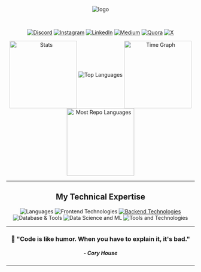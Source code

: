 <div align="center">

![logo](https://github.com/user-attachments/assets/807ccab3-9164-4160-b4c1-2079ea444d18)


<!-- 

# Hey!! This is Pavan

-->

<br>



[![Discord](https://img.shields.io/badge/Discord-%237289DA.svg?logo=discord&logoColor=white)](https://discord.gg/pavanb16)
[![Instagram](https://img.shields.io/badge/Instagram-%23E4405F.svg?logo=Instagram&logoColor=white)](https://instagram.com/pavan_b16) 
[![LinkedIn](https://img.shields.io/badge/LinkedIn-%230077B5.svg?logo=linkedin&logoColor=white)](https://linkedin.com/in/pavanb16) 
[![Medium](https://img.shields.io/badge/Medium-12100E?logo=medium&logoColor=white)](https://medium.com/@pavanb16) 
[![Quora](https://img.shields.io/badge/Quora-%23B92B27.svg?logo=Quora&logoColor=white)](https://quora.com/profile/pavanb16) 
[![X](https://img.shields.io/badge/X-black.svg?logo=X&logoColor=white)](https://x.com/pavanb16)

<!--

# 💻 Tech Stack:
![C](https://img.shields.io/badge/c-%2300599C.svg?style=for-the-badge&logo=c&logoColor=white) ![C++](https://img.shields.io/badge/c++-%2300599C.svg?style=for-the-badge&logo=c%2B%2B&logoColor=white) ![C#](https://img.shields.io/badge/c%23-%23239120.svg?style=for-the-badge&logo=csharp&logoColor=white) ![LaTeX](https://img.shields.io/badge/latex-%23008080.svg?style=for-the-badge&logo=latex&logoColor=white) ![TypeScript](https://img.shields.io/badge/typescript-%23007ACC.svg?style=for-the-badge&logo=typescript&logoColor=white) ![PowerShell](https://img.shields.io/badge/PowerShell-%235391FE.svg?style=for-the-badge&logo=powershell&logoColor=white) ![Python](https://img.shields.io/badge/python-3670A0?style=for-the-badge&logo=python&logoColor=ffdd54) ![R](https://img.shields.io/badge/r-%23276DC3.svg?style=for-the-badge&logo=r&logoColor=white) ![Rust](https://img.shields.io/badge/rust-%23000000.svg?style=for-the-badge&logo=rust&logoColor=white) ![HTML5](https://img.shields.io/badge/html5-%23E34F26.svg?style=for-the-badge&logo=html5&logoColor=white) ![Java](https://img.shields.io/badge/java-%23ED8B00.svg?style=for-the-badge&logo=openjdk&logoColor=white) ![JavaScript](https://img.shields.io/badge/javascript-%23323330.svg?style=for-the-badge&logo=javascript&logoColor=%23F7DF1E) ![Go](https://img.shields.io/badge/go-%2300ADD8.svg?style=for-the-badge&logo=go&logoColor=white) ![CSS3](https://img.shields.io/badge/css3-%231572B6.svg?style=for-the-badge&logo=css3&logoColor=white) ![Firebase](https://img.shields.io/badge/firebase-%23039BE5.svg?style=for-the-badge&logo=firebase) ![Vercel](https://img.shields.io/badge/vercel-%23000000.svg?style=for-the-badge&logo=vercel&logoColor=white) ![NodeJS](https://img.shields.io/badge/node.js-6DA55F?style=for-the-badge&logo=node.js&logoColor=white) ![Next JS](https://img.shields.io/badge/Next-black?style=for-the-badge&logo=next.js&logoColor=white) ![Flutter](https://img.shields.io/badge/Flutter-%2302569B.svg?style=for-the-badge&logo=Flutter&logoColor=white) ![Anaconda](https://img.shields.io/badge/Anaconda-%2344A833.svg?style=for-the-badge&logo=anaconda&logoColor=white) ![Django](https://img.shields.io/badge/django-%23092E20.svg?style=for-the-badge&logo=django&logoColor=white) ![Express.js](https://img.shields.io/badge/express.js-%23404d59.svg?style=for-the-badge&logo=express&logoColor=%2361DAFB) ![FastAPI](https://img.shields.io/badge/FastAPI-005571?style=for-the-badge&logo=fastapi) ![Flask](https://img.shields.io/badge/flask-%23000.svg?style=for-the-badge&logo=flask&logoColor=white) ![Bootstrap](https://img.shields.io/badge/bootstrap-%238511FA.svg?style=for-the-badge&logo=bootstrap&logoColor=white) ![Chakra](https://img.shields.io/badge/chakra-%234ED1C5.svg?style=for-the-badge&logo=chakraui&logoColor=white) ![TailwindCSS](https://img.shields.io/badge/tailwindcss-%2338B2AC.svg?style=for-the-badge&logo=tailwind-css&logoColor=white) ![DaisyUI](https://img.shields.io/badge/daisyui-5A0EF8?style=for-the-badge&logo=daisyui&logoColor=white) ![NumPy](https://img.shields.io/badge/numpy-%23013243.svg?style=for-the-badge&logo=numpy&logoColor=white) ![Pandas](https://img.shields.io/badge/pandas-%23150458.svg?style=for-the-badge&logo=pandas&logoColor=white) ![Plotly](https://img.shields.io/badge/Plotly-%233F4F75.svg?style=for-the-badge&logo=plotly&logoColor=white) ![PyTorch](https://img.shields.io/badge/PyTorch-%23EE4C2C.svg?style=for-the-badge&logo=PyTorch&logoColor=white) ![scikit-learn](https://img.shields.io/badge/scikit--learn-%23F7931E.svg?style=for-the-badge&logo=scikit-learn&logoColor=white) ![TensorFlow](https://img.shields.io/badge/TensorFlow-%23FF6F00.svg?style=for-the-badge&logo=TensorFlow&logoColor=white) ![Scipy](https://img.shields.io/badge/SciPy-%230C55A5.svg?style=for-the-badge&logo=scipy&logoColor=%white) ![Matplotlib](https://img.shields.io/badge/Matplotlib-%23ffffff.svg?style=for-the-badge&logo=Matplotlib&logoColor=black) ![Keras](https://img.shields.io/badge/Keras-%23D00000.svg?style=for-the-badge&logo=Keras&logoColor=white) ![mlflow](https://img.shields.io/badge/mlflow-%23d9ead3.svg?style=for-the-badge&logo=numpy&logoColor=blue) ![Arduino](https://img.shields.io/badge/-Arduino-00979D?style=for-the-badge&logo=Arduino&logoColor=white) ![Firebase](https://img.shields.io/badge/firebase-a08021?style=for-the-badge&logo=firebase&logoColor=ffcd34) ![MongoDB](https://img.shields.io/badge/MongoDB-%234ea94b.svg?style=for-the-badge&logo=mongodb&logoColor=white) ![MySQL](https://img.shields.io/badge/mysql-4479A1.svg?style=for-the-badge&logo=mysql&logoColor=white) ![Supabase](https://img.shields.io/badge/Supabase-3ECF8E?style=for-the-badge&logo=supabase&logoColor=white) ![SQLite](https://img.shields.io/badge/sqlite-%2307405e.svg?style=for-the-badge&logo=sqlite&logoColor=white) ![Prisma](https://img.shields.io/badge/Prisma-3982CE?style=for-the-badge&logo=Prisma&logoColor=white) ![Redis](https://img.shields.io/badge/redis-%23DD0031.svg?style=for-the-badge&logo=redis&logoColor=white) ![Postgres](https://img.shields.io/badge/postgres-%23316192.svg?style=for-the-badge&logo=postgresql&logoColor=white) ![Appwrite](https://img.shields.io/badge/Appwrite-%23FD366E.svg?style=for-the-badge&logo=appwrite&logoColor=white) ![Canva](https://img.shields.io/badge/Canva-%2300C4CC.svg?style=for-the-badge&logo=Canva&logoColor=white) ![Figma](https://img.shields.io/badge/figma-%23F24E1E.svg?style=for-the-badge&logo=figma&logoColor=white) ![Kubernetes](https://img.shields.io/badge/kubernetes-%23326ce5.svg?style=for-the-badge&logo=kubernetes&logoColor=white) ![Docker](https://img.shields.io/badge/docker-%230db7ed.svg?style=for-the-badge&logo=docker&logoColor=white) ![Postman](https://img.shields.io/badge/Postman-FF6C37?style=for-the-badge&logo=postman&logoColor=white) ![Streamlit](https://img.shields.io/badge/Streamlit-%23FE4B4B.svg?style=for-the-badge&logo=streamlit&logoColor=white) ![Spring](https://img.shields.io/badge/spring-%236DB33F.svg?style=for-the-badge&logo=spring&logoColor=white) ![React Native](https://img.shields.io/badge/react_native-%2320232a.svg?style=for-the-badge&logo=react&logoColor=%2361DAFB) ![React](https://img.shields.io/badge/react-%2320232a.svg?style=for-the-badge&logo=react&logoColor=%2361DAFB) ![Electron.js](https://img.shields.io/badge/Electron-191970?style=for-the-badge&logo=Electron&logoColor=white) ![Jenkins](https://img.shields.io/badge/jenkins-%232C5263.svg?style=for-the-badge&logo=jenkins&logoColor=white) ![Git](https://img.shields.io/badge/git-%23F05033.svg?style=for-the-badge&logo=git&logoColor=white) ![GitHub](https://img.shields.io/badge/github-%23121011.svg?style=for-the-badge&logo=github&logoColor=white) ![GitLab CI](https://img.shields.io/badge/gitlab%20CI-%23181717.svg?style=for-the-badge&logo=gitlab&logoColor=white) ![GitHub Actions](https://img.shields.io/badge/github%20actions-%232671E5.svg?style=for-the-badge&logo=githubactions&logoColor=white)


## 🏆 GitHub Trophies
![](https://github-profile-trophy.vercel.app/?username=bPavan16&theme=gruvbox&no-frame=false&no-bg=true&margin-w=4)


### 🔝 Top Contributed Repo
![](https://github-contributor-stats.vercel.app/api?username=bPavan16&limit=5&theme=great-gatsby&combine_all_yearly_contributions=true)

### ✍️ Random Dev Quote
![](https://quotes-github-readme.vercel.app/api?type=horizontal&theme=dark)

-->

<!--
# ✍️ Quotes 
<div>

  <h3>
    “The problem is not the problem. The problem is your attitude about the problem” 
  </h3>
  <p>
    — <strong>Captain Jack Sparrow</strong>
  </p>
  
  <h3>
    "What are your choices when someone puts a gun to your head?"
    <br/>
    "You take the gun, or you pull out a bigger one. Or, you call their bluff. Or, you do any one of a hundred and forty six other things."
  </h3>
  <p>
    — <strong>Harvey Specter</strong>
  </p>
  
</div>
-->

<!---

<h1 align="center">💻 My Tech Stack:</h1>
<table align="center">
<tr>
   <td align="center"><img src="https://cdn.worldvectorlogo.com/logos/c-1.svg" alt="C" width="65" height="65"/><br><b>C </b></td>
   <td align="center"><img src="https://cdn.worldvectorlogo.com/logos/c.svg" alt="C++" width="65" height="65"/><br><b>C++</b></td>
   <td align="center"><img src="https://cdn.worldvectorlogo.com/logos/python-5.svg" alt="Python" width="65" height="65"/><br><b>Python</b></td>
   <td align="center"><img src="https://cdn.worldvectorlogo.com/logos/logo-javascript.svg" alt="JavaScript" width="65" height="65"/><br><b>JavaScript</b></td>
    <td align="center"><img src="https://cdn.worldvectorlogo.com/logos/java-14.svg" alt="Java" width="65" height="65"/><br><b>Java </b></td>
</tr>
<tr>
     <td align="center" style="background:red" ><img src="https://cdn.worldvectorlogo.com/logos/mongodb-icon-1-1.svg" alt="MongoDB" width="65" height="65"/><br><b>MongoDB</b></td>
     <td align="center"><img src="https://cdn.worldvectorlogo.com/logos/express-109.svg" alt="MongoDB" width="65" height="65"/><br><b>ExpressJs</b></td>
   <td align="center"><img src="https://cdn.worldvectorlogo.com/logos/react-1.svg" alt="React" width="65" height="65"/><br><b>React JS </b></td>
   <td align="center"><img src="https://cdn.worldvectorlogo.com/logos/nodejs-icon.svg" alt="NodeJS" width="65" height="65"/><br><b>Node JS (Runtime)</b></td>
</tr>
<tr>
   <td align="center"><img src="https://cdn.worldvectorlogo.com/logos/pytorch-2.svg" alt="Pytorch" width="65" height="65"/><br><b>Pytorch</b></td>
   <td align="center"><img src="https://cdn.worldvectorlogo.com/logos/tensorflow-2.svg" alt="Tensorflow" width="65" height="65"/><br><b>Tensorflow</b></td>
    <td align="center"><img src="https://cdn.worldvectorlogo.com/logos/numpy.svg" alt="Numpy" width="65" height="65"/><br><b>Numpy</b></td>
   <td align="center"><img src="https://cdn.worldvectorlogo.com/logos/pandas.svg" alt="Pandas" width="65" height="65"/><br><b>Pandas</b></td>
  <td align="center"><img src="https://cdn.worldvectorlogo.com/logos/matplotlib-1.svg" alt="Matplotlib" width="65" height="65"/><br><b>Matplotlib</b></td>
</tr>
<tr align="center">
  <td align="center"><img src="https://cdn.worldvectorlogo.com/logos/html-1.svg" alt="HTML" width="65" height="65"/><br><b>HTML (Markup)</b></td>
  <td align="center"><img src="https://cdn.worldvectorlogo.com/logos/css-3.svg" alt="CSS" width="65" height="65"/><br><b>CSS (Stylesheet)</b></td>
  <td align="center"><img src="https://cdn.worldvectorlogo.com/logos/tailwindcss.svg" alt="Tailwind" width="65" height="65"/><br><b>Tailwind CSS</b></td>
    <td align="center"><img src="https://cdn.worldvectorlogo.com/logos/next-js.svg" alt="NextJs" width="65" height="65"/><br><b>NextJs</b></td>


</tr>
<tr>
        <td align="center"><img src="https://cdn.worldvectorlogo.com/logos/mysql-logo-pure.svg" alt="My Sql" width="65" height="65"/><br><b>My Sql(Database)</b></td>
     <td align="center"><img src="https://cdn.worldvectorlogo.com/logos/mongodb-icon-1-1.svg" alt="MongoDB" width="65" height="65"/><br><b>MongoDB (Database)</b></td>

</tr>
  
</table>

-->

<!-- 
<h1 align="center">💻My Technical Expertise</h1>

<h3 align="center">🔤 Programming Languages</h2>
<table align="center">
  <tr>
    <td align="center"><img src="https://cdn.worldvectorlogo.com/logos/c-1.svg" alt="C" width="65" height="65"/><br><b>C</b></td>
    <td align="center"><img src="https://cdn.worldvectorlogo.com/logos/c.svg" alt="C++" width="65" height="65"/><br><b>C++</b></td>
    <td align="center"><img src="https://cdn.worldvectorlogo.com/logos/python-5.svg" alt="Python" width="65" height="65"/><br><b>Python</b></td>
    <td align="center"><img src="https://cdn.worldvectorlogo.com/logos/logo-javascript.svg" alt="JavaScript" width="65" height="65"/><br><b>JavaScript</b></td>
    <td align="center"><img src="https://cdn.worldvectorlogo.com/logos/typescript.svg" alt="TypeScript" width="65" height="65"/><br><b>TypeScript</b></td>
    <td align="center"><img src="https://cdn.worldvectorlogo.com/logos/java-14.svg" alt="Java" width="65" height="65"/><br><b>Java</b></td>
  </tr>
</table>

<h3 align="center">🌐 Frontend Development</h3>
<table align="center">
  <tr>
    <td align="center"><img src="https://cdn.worldvectorlogo.com/logos/html-1.svg" alt="HTML" width="65" height="65"/><br><b>HTML5</b></td>
    <td align="center"><img src="https://cdn.worldvectorlogo.com/logos/css-3.svg" alt="CSS" width="65" height="65"/><br><b>CSS3</b></td>
    <td align="center"><img src="https://cdn.worldvectorlogo.com/logos/react-1.svg" alt="React" width="65" height="65"/><br><b>React JS</b></td>
    <td align="center"><img src="https://cdn.worldvectorlogo.com/logos/next-js.svg" alt="NextJs" width="65" height="65"/><br><b>Next.js</b></td>
    <td align="center"><img src="https://cdn.worldvectorlogo.com/logos/tailwindcss.svg" alt="Tailwind" width="65" height="65"/><br><b>Tailwind CSS</b></td>
    <td align="center"><img src="https://cdn.worldvectorlogo.com/logos/redux.svg" alt="Redux" width="65" height="65"/><br><b>Redux</b></td>
  </tr>
 
</table>

<h3 align="center">⚙️ Backend Development</h3>
<table align="center">
  <tr>
    <td align="center"><img src="https://cdn.worldvectorlogo.com/logos/nodejs-icon.svg" alt="NodeJS" width="65" height="65"/><br><b>Node.js</b></td>
    <td align="center"><img src="https://cdn.worldvectorlogo.com/logos/express-109.svg" alt="ExpressJS" width="65" height="65"/><br><b>Express.js</b></td>
    <td align="center"><img src="https://cdn.worldvectorlogo.com/logos/django.svg" alt="Django" width="65" height="65"/><br><b>Django</b></td>
    <td align="center"><img src="https://cdn.worldvectorlogo.com/logos/flask.svg" alt="Flask" width="65" height="65"/><br><b>Flask</b></td>
    <td align="center"><img src="https://cdn.worldvectorlogo.com/logos/spring-3.svg" alt="Spring" width="65" height="65"/><br><b>Spring Boot</b></td>
    <td align="center"><img src="https://cdn.worldvectorlogo.com/logos/graphql-logo-2.svg" alt="GraphQL" width="65" height="65"/><br><b>GraphQL</b></td>
  </tr>
</table>

<h3 align="center">🗄️ Databases</h3>
<table align="center">
  <tr>
    <td align="center"><img src="https://cdn.worldvectorlogo.com/logos/mongodb-icon-1.svg" alt="MongoDB" width="65" height="65"/><br><b>MongoDB</b></td>
    <td align="center"><img src="https://cdn.worldvectorlogo.com/logos/mysql-logo-pure.svg" alt="MySQL" width="65" height="65"/><br><b>MySQL</b></td>
    <td align="center"><img src="https://cdn.worldvectorlogo.com/logos/postgresql.svg" alt="PostgreSQL" width="65" height="65"/><br><b>PostgreSQL</b></td>
    <td align="center"><img src="https://cdn.worldvectorlogo.com/logos/firebase-1.svg" alt="Firebase" width="65" height="65"/><br><b>Firebase</b></td>
    <td align="center"><img src="https://cdn.worldvectorlogo.com/logos/redis.svg" alt="Redis" width="65" height="65"/><br><b>Redis</b></td>
  </tr>
</table>

<h3 align="center">📊 Data Science & Machine Learning</h3>
<table align="center">
  <tr>
    <td align="center"><img src="https://cdn.worldvectorlogo.com/logos/pytorch-2.svg" alt="Pytorch" width="65" height="65"/><br><b>PyTorch</b></td>
    <td align="center"><img src="https://cdn.worldvectorlogo.com/logos/numpy.svg" alt="Numpy" width="65" height="65"/><br><b>NumPy</b></td>
    <td align="center"><img src="https://cdn.worldvectorlogo.com/logos/pandas.svg" alt="Pandas" width="65" height="65"/><br><b>Pandas</b></td>
    <td align="center"><img src="https://cdn.worldvectorlogo.com/logos/matplotlib-1.svg" alt="Matplotlib" width="65" height="65"/><br><b>Matplotlib</b></td>
    <td align="center"><img src="https://seaborn.pydata.org/_static/logo-wide-lightbg.svg" alt="Seaborn" width="65" height="65"/><br><b>Seaborn</b></td>
  </tr>
  <tr>
    <td align="center"><img src="https://cdn.worldvectorlogo.com/logos/tensorflow-2.svg" alt="Tensorflow" width="65" height="65"/><br><b>TensorFlow</b></td>
    <td align="center"><img src="https://keras.io/img/logo.png" alt="Keras" width="65" height="65"/><br><b>Keras</b></td>
    <td align="center"><img src="https://opencv.org/wp-content/uploads/2022/05/logo.png" alt="OpenCV" width="65" height="65"/><br><b>OpenCV</b></td>
    <td align="center"><img src="https://cdn.worldvectorlogo.com/logos/huggingface-2.svg" alt="Hugging Face" width="65" height="65"/><br><b>Hugging Face</b></td>
    <td align="center"><img src="https://upload.wikimedia.org/wikipedia/commons/thumb/0/05/Scikit_learn_logo_small.svg/1200px-Scikit_learn_logo_small.svg.png" alt="Scikit-Learn" width="85" height="45"/><br><b>Scikit-Learn</b></td>
  </tr>
</table>

<!--
<h2 align="center">☁️ DevOps & Cloud</h2>
<table align="center">
  <tr>
    <td align="center"><img src="https://cdn.worldvectorlogo.com/logos/docker.svg" alt="Docker" width="65" height="65"/><br><b>Docker</b></td>
    <td align="center"><img src="https://cdn.worldvectorlogo.com/logos/kubernetes.svg" alt="Kubernetes" width="65" height="65"/><br><b>Kubernetes</b></td>
    <td align="center"><img src="https://cdn.worldvectorlogo.com/logos/git-icon.svg" alt="Git" width="65" height="65"/><br><b>Git</b></td>
    <td align="center"><img src="https://cdn.worldvectorlogo.com/logos/github-icon-1.svg" alt="GitHub" width="65" height="65"/><br><b>GitHub</b></td>
    <td align="center"><img src="https://cdn.worldvectorlogo.com/logos/aws-2.svg" alt="AWS" width="65" height="65"/><br><b>AWS</b></td>
  </tr>
  <tr>
    <td align="center"><img src="https://cdn.worldvectorlogo.com/logos/azure-1.svg" alt="Azure" width="65" height="65"/><br><b>Azure</b></td>
    <td align="center"><img src="https://cdn.worldvectorlogo.com/logos/google-cloud-1.svg" alt="GCP" width="65" height="65"/><br><b>Google Cloud</b></td>
    <td align="center"><img src="https://cdn.worldvectorlogo.com/logos/jenkins-1.svg" alt="Jenkins" width="65" height="65"/><br><b>Jenkins</b></td>
    <td align="center"><img src="https://cdn.worldvectorlogo.com/logos/vercel.svg" alt="Vercel" width="65" height="65"/><br><b>Vercel</b></td>
    <td align="center"><img src="https://cdn.worldvectorlogo.com/logos/netlify.svg" alt="Netlify" width="65" height="65"/><br><b>Netlify</b></td>
  </tr>
</table>
 
<h2 align="center">📱 Mobile Development</h2>
<table align="center">
  <tr>
    <td align="center"><img src="https://cdn.worldvectorlogo.com/logos/react-native-1.svg" alt="React Native" width="65" height="65"/><br><b>React Native</b></td>
    <td align="center"><img src="https://cdn.worldvectorlogo.com/logos/flutter.svg" alt="Flutter" width="65" height="65"/><br><b>Flutter</b></td>
    <td align="center"><img src="https://cdn.worldvectorlogo.com/logos/android.svg" alt="Android" width="65" height="65"/><br><b>Android</b></td>
    <td align="center"><img src="https://cdn.worldvectorlogo.com/logos/swift-15.svg" alt="Swift" width="65" height="65"/><br><b>Swift</b></td>
    <td align="center"><img src="https://cdn.worldvectorlogo.com/logos/kotlin-1.svg" alt="Kotlin" width="65" height="65"/><br><b>Kotlin</b></td>
  </tr>
</table>

<h3 align="center">🛠️ Tools & Utilities</h3>
<table align="center">
  <tr>
    <td align="center"><img src="https://cdn.worldvectorlogo.com/logos/visual-studio-code-1.svg" alt="VS Code" width="65" height="65"/><br><b>VS Code</b></td>
    <td align="center"><img src="https://cdn.worldvectorlogo.com/logos/postman.svg" alt="Postman" width="65" height="65"/><br><b>Postman</b></td>
    <td align="center"><img src="https://cdn.worldvectorlogo.com/logos/npm.svg" alt="npm" width="65" height="65"/><br><b>npm</b></td>

  </tr>
</table>

-->


<div align="center">
  <img align="center" src="http://github-profile-summary-cards.vercel.app/api/cards/stats?username=bPavan16&theme=radical" height="180em" alt="Stats"/>
  <img align="center" src="https://github-readme-stats.vercel.app/api/top-langs?username=bPavan16&hide_border=true&no-bg=true&no-frame=true&layout=compact&theme=radical&langs_count=8&hide=jupyter%20notebook,css" alt="Top Languages"/>
  
  <img align="center" src="http://github-profile-summary-cards.vercel.app/api/cards/productive-time?username=bPavan16&theme=radical&utcOffset=5.30" height="180em" alt="Time Graph"/>
    <img align="center" src="http://github-profile-summary-cards.vercel.app/api/cards/repos-per-language?username=bPavan16&theme=radical&exclude=html,CSS,Jupyter%20Notebook" height="180em" alt="Most Repo Languages"/>

</div>

---

<div>

<h2 align="center">My Technical Expertise</h2>

![Languages](https://skillicons.dev/icons?i=cpp,c,python,ts,js,java)
![Frontend Technologies](https://skillicons.dev/icons?i=react,next,tailwind,html,css)
[![Backend Technologies](https://skillicons.dev/icons?i=express,nodejs,django,flask,fastapi)](https://skillicons.dev)
![Database & Tools](https://skillicons.dev/icons?i=mysql,mongodb,prisma,firebase,supabase)
![Data Science and ML](https://skillicons.dev/icons?i=pytorch,tensorflow,scikitlearn,opencv)
![Tools and Technologies](https://skillicons.dev/icons?i=git,github,vscode,linux)




  
</div>

---

<div align="center">
  <h3>💭 "Code is like humor. When you have to explain it, it's bad." </h3>
  <h5>- Cory House</h5>
  
---
</div>






